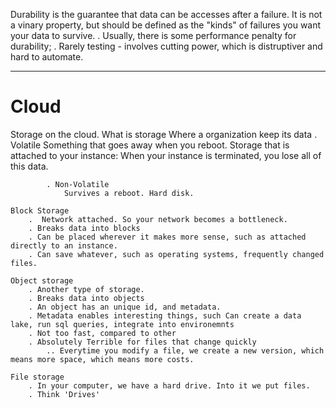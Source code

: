 
Durability is the guarantee that data can be accesses after a failure. It is not a vinary property, but should be defined as the "kinds" of failures you want your data to survive.
    . Usually, there is some performance penalty for durability;
    . Rarely testing - involves cutting power, which is distruptiver and hard to automate.

___

# Cloud

Storage on the cloud.
    What is storage
        Where a organization keep its data
            . Volatile
                Something that goes away when you reboot. Storage that is attached to your instance:
                When your instance is terminated, you lose all of this data.

            . Non-Volatile
                Survives a reboot. Hard disk.

    Block Storage
        .  Network attached. So your network becomes a bottleneck.
        . Breaks data into blocks
        . Can be placed wherever it makes more sense, such as attached directly to an instance. 
        . Can save whatever, such as operating systems, frequently changed files.

    Object storage
        . Another type of storage. 
        . Breaks data into objects
        . An object has an unique id, and metadata. 
        . Metadata enables interesting things, such Can create a data lake, run sql queries, integrate into environemnts
        . Not too fast, compared to other 
        . Absolutely Terrible for files that change quickly
            .. Everytime you modify a file, we create a new version, which means more space, which means more costs.

    File storage
        . In your computer, we have a hard drive. Into it we put files. 
        . Think 'Drives' 

